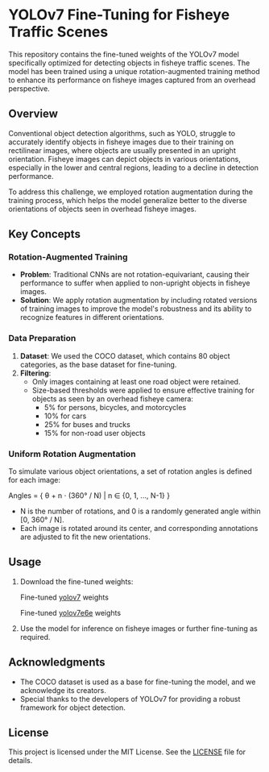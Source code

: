 
# YOLOv7 Fine-Tuning for Fisheye Traffic Scenes

This repository contains the fine-tuned weights of the YOLOv7 model specifically optimized for detecting objects in fisheye traffic scenes. The model has been trained using a unique rotation-augmented training method to enhance its performance on fisheye images captured from an overhead perspective.

## Overview

Conventional object detection algorithms, such as YOLO, struggle to accurately identify objects in fisheye images due to their training on rectilinear images, where objects are usually presented in an upright orientation. Fisheye images can depict objects in various orientations, especially in the lower and central regions, leading to a decline in detection performance. 

To address this challenge, we employed rotation augmentation during the training process, which helps the model generalize better to the diverse orientations of objects seen in overhead fisheye images.

## Key Concepts

### Rotation-Augmented Training

- **Problem**: Traditional CNNs are not rotation-equivariant, causing their performance to suffer when applied to non-upright objects in fisheye images.
- **Solution**: We apply rotation augmentation by including rotated versions of training images to improve the model's robustness and its ability to recognize features in different orientations.

### Data Preparation

1. **Dataset**: We used the COCO dataset, which contains 80 object categories, as the base dataset for fine-tuning.
2. **Filtering**:
   - Only images containing at least one road object were retained.
   - Size-based thresholds were applied to ensure effective training for objects as seen by an overhead fisheye camera:
     - 5% for persons, bicycles, and motorcycles
     - 10% for cars
     - 25% for buses and trucks
     - 15% for non-road user objects

### Uniform Rotation Augmentation

To simulate various object orientations, a set of rotation angles is defined for each image:

Angles = { θ + n ⋅ (360° / N) | n ∈ {0, 1, ..., N-1} }

- N is the number of rotations, and 0 is a randomly generated angle within [0, 360° / N].
- Each image is rotated around its center, and corresponding annotations are adjusted to fit the new orientations.

## Usage

1. Download the fine-tuned weights:

      Fine-tuned [yolov7](https://drive.google.com/file/d/1Hs6KSQuMZReEjWgKdP4FOO8CMRCxON5T/view?usp=drive_link) weights
      
      Fine-tuned [yolov7e6e](https://drive.google.com/file/d/1pN1RuWFBvOzbvpHDHC3qQbLYVlG3G4cl/view?usp=drive_link) weights

2. Use the model for inference on fisheye images or further fine-tuning as required.

## Acknowledgments

- The COCO dataset is used as a base for fine-tuning the model, and we acknowledge its creators.
- Special thanks to the developers of YOLOv7 for providing a robust framework for object detection.

## License

This project is licensed under the MIT License. See the [LICENSE](LICENSE) file for details.

